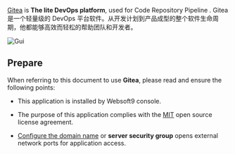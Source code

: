[Gitea](https://about.gitea.cn/) is **The lite DevOps platform**, used for Code Repository Pipeline . Gitea 是一个轻量级的 DevOps 平台软件。从开发计划到产品成型的整个软件生命周期，他都能够高效而轻松的帮助团队和开发者。


![Gui](https://libs.websoft9.com/Websoft9/DocsPicture/zh/gitea/gitea-gui-websoft9.png)


## Prepare

When referring to this document to use **Gitea**, please read and ensure the following points:

- This application is installed by Websoft9 console.

- The purpose of this application complies with the [MIT](https://opensource.org/licenses/MIT) open source license agreement.

- [Configure the domain name](./domain-set) or **server security group** opens external network ports for application access.